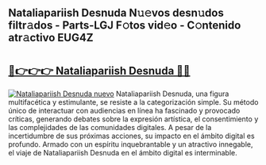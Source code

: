 ## Nataliapariish Desnuda N𝚞𝚎vos desn𝚞dos filtr𝚊dos - Parts-LGJ F𝚘tos vid𝚎o - C𝚘ntenido atr𝚊ctivo EUG4Z

# <h2><a href="http://mb8pab.tromn.icu/?c=Nataliapariish+Desnuda">🔗👉👉👉 Nataliapariish Desnuda 🔗🔗</a></h2>

[![Nataliapariish Desnuda nuevo](https://i.imgur.com/pEAQMta.gif)](http://mb8pab.tromn.icu/?c=Nataliapariish+Desnuda)
Nataliapariish Desnuda, una figura multifacética y estimulante, se resiste a la categorización simple. Su método único de interactuar con audiencias en línea ha fascinado y provocado críticas, generando debates sobre la expresión artística, el consentimiento y las complejidades de las comunidades digitales. A pesar de la incertidumbre de sus próximas acciones, su impacto en el ámbito digital es profundo. Armado con un espíritu inquebrantable y un atractivo innegable, el viaje de Nataliapariish Desnuda en el ámbito digital es interminable.
